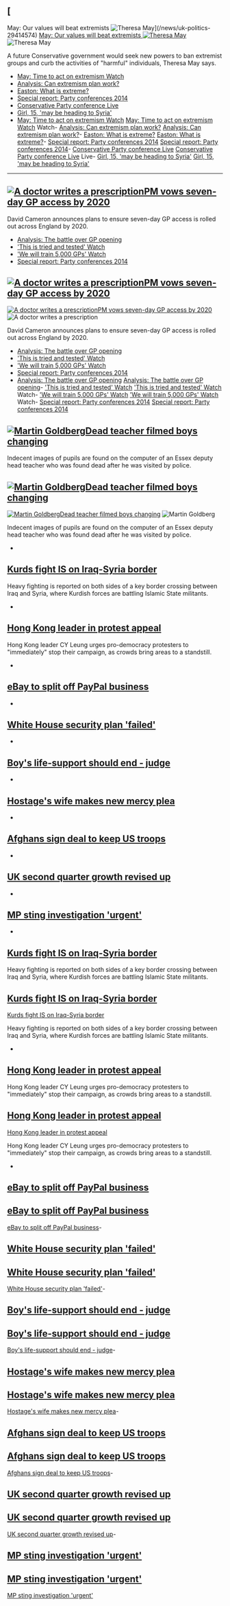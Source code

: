 ## [ May: Our values will beat extremists ![Theresa May](http://news.bbcimg.co.uk/media/images/77914000/jpg/_77914642_77909393.jpg)](/news/uk-politics-29414574)
 [ May: Our values will beat extremists ![Theresa May](http://news.bbcimg.co.uk/media/images/77914000/jpg/_77914642_77909393.jpg)](/news/uk-politics-29414574) ![Theresa May](http://news.bbcimg.co.uk/media/images/77914000/jpg/_77914642_77909393.jpg)

A future Conservative government would seek new powers to ban extremist groups and curb the activities of "harmful" individuals, Theresa May says.

- [May: Time to act on extremism Watch](/news/uk-politics-29424014)
- [Analysis: Can extremism plan work?](/news/uk-politics-29427807)
- [Easton: What is extreme?](/news/uk-29427298)
- [Special report: Party conferences 2014](http://www.bbc.co.uk/news/uk-politics-29308327)
- [Conservative Party conference Live](/news/live/uk-politics-29422941)
- [Girl, 15, 'may be heading to Syria'](/news/uk-england-bristol-29415205)
- [May: Time to act on extremism Watch](/news/uk-politics-29424014)
 [May: Time to act on extremism Watch](/news/uk-politics-29424014) Watch- [Analysis: Can extremism plan work?](/news/uk-politics-29427807)
 [Analysis: Can extremism plan work?](/news/uk-politics-29427807)- [Easton: What is extreme?](/news/uk-29427298)
 [Easton: What is extreme?](/news/uk-29427298)- [Special report: Party conferences 2014](http://www.bbc.co.uk/news/uk-politics-29308327)
 [Special report: Party conferences 2014](http://www.bbc.co.uk/news/uk-politics-29308327)- [Conservative Party conference Live](/news/live/uk-politics-29422941)
 [Conservative Party conference Live](/news/live/uk-politics-29422941) Live- [Girl, 15, 'may be heading to Syria'](/news/uk-england-bristol-29415205)
 [Girl, 15, 'may be heading to Syria'](/news/uk-england-bristol-29415205)
* * *

## [![A doctor writes a prescription](http://news.bbcimg.co.uk/media/images/77902000/jpg/_77902633_70210870.jpg)PM vows seven-day GP access by 2020](/news/uk-politics-29415929)

David Cameron announces plans to ensure seven-day GP access is rolled out across England by 2020.

- [Analysis: The battle over GP opening](/news/health-29424713)
- ['This is tried and tested' Watch](/news/uk-politics-29421783)
- ['We will train 5,000 GPs' Watch](/news/health-29421954)
- [Special report: Party conferences 2014](http://www.bbc.co.uk/news/uk-politics-29308327)

## [![A doctor writes a prescription](http://news.bbcimg.co.uk/media/images/77902000/jpg/_77902633_70210870.jpg)PM vows seven-day GP access by 2020](/news/uk-politics-29415929)
 [![A doctor writes a prescription](http://news.bbcimg.co.uk/media/images/77902000/jpg/_77902633_70210870.jpg)PM vows seven-day GP access by 2020](/news/uk-politics-29415929) ![A doctor writes a prescription](http://news.bbcimg.co.uk/media/images/77902000/jpg/_77902633_70210870.jpg)

David Cameron announces plans to ensure seven-day GP access is rolled out across England by 2020.

- [Analysis: The battle over GP opening](/news/health-29424713)
- ['This is tried and tested' Watch](/news/uk-politics-29421783)
- ['We will train 5,000 GPs' Watch](/news/health-29421954)
- [Special report: Party conferences 2014](http://www.bbc.co.uk/news/uk-politics-29308327)
- [Analysis: The battle over GP opening](/news/health-29424713)
 [Analysis: The battle over GP opening](/news/health-29424713)- ['This is tried and tested' Watch](/news/uk-politics-29421783)
 ['This is tried and tested' Watch](/news/uk-politics-29421783) Watch- ['We will train 5,000 GPs' Watch](/news/health-29421954)
 ['We will train 5,000 GPs' Watch](/news/health-29421954) Watch- [Special report: Party conferences 2014](http://www.bbc.co.uk/news/uk-politics-29308327)
 [Special report: Party conferences 2014](http://www.bbc.co.uk/news/uk-politics-29308327)

## [![Martin Goldberg](http://news.bbcimg.co.uk/media/images/77913000/jpg/_77913521_327-1.jpg)Dead teacher filmed boys changing](/news/uk-england-29426512)

Indecent images of pupils are found on the computer of an Essex deputy head teacher who was found dead after he was visited by police.

## [![Martin Goldberg](http://news.bbcimg.co.uk/media/images/77913000/jpg/_77913521_327-1.jpg)Dead teacher filmed boys changing](/news/uk-england-29426512)
 [![Martin Goldberg](http://news.bbcimg.co.uk/media/images/77913000/jpg/_77913521_327-1.jpg)Dead teacher filmed boys changing](/news/uk-england-29426512) ![Martin Goldberg](http://news.bbcimg.co.uk/media/images/77913000/jpg/_77913521_327-1.jpg)

Indecent images of pupils are found on the computer of an Essex deputy head teacher who was found dead after he was visited by police.

- 
## [Kurds fight IS on Iraq-Syria border](/news/world-middle-east-29429971)

Heavy fighting is reported on both sides of a key border crossing between Iraq and Syria, where Kurdish forces are battling Islamic State militants.

- 
## [Hong Kong leader in protest appeal](/news/world-asia-china-29420802)

Hong Kong leader CY Leung urges pro-democracy protesters to "immediately" stop their campaign, as crowds bring areas to a standstill.

- 
## [eBay to split off PayPal business](/news/business-29423251)

- 
## [White House security plan 'failed'](/news/world-us-canada-29431686)

- 
## [Boy's life-support should end - judge](/news/uk-29428121)

- 
## [Hostage's wife makes new mercy plea](/news/uk-29433417)

- 
## [Afghans sign deal to keep US troops](/news/world-asia-29415170)

- 
## [UK second quarter growth revised up](/news/business-29422267)

- 
## [MP sting investigation 'urgent'](/news/uk-politics-29421517)

- 
## [Kurds fight IS on Iraq-Syria border](/news/world-middle-east-29429971)

Heavy fighting is reported on both sides of a key border crossing between Iraq and Syria, where Kurdish forces are battling Islamic State militants.

## [Kurds fight IS on Iraq-Syria border](/news/world-middle-east-29429971)
 [Kurds fight IS on Iraq-Syria border](/news/world-middle-east-29429971)

Heavy fighting is reported on both sides of a key border crossing between Iraq and Syria, where Kurdish forces are battling Islamic State militants.

- 
## [Hong Kong leader in protest appeal](/news/world-asia-china-29420802)

Hong Kong leader CY Leung urges pro-democracy protesters to "immediately" stop their campaign, as crowds bring areas to a standstill.

## [Hong Kong leader in protest appeal](/news/world-asia-china-29420802)
 [Hong Kong leader in protest appeal](/news/world-asia-china-29420802)

Hong Kong leader CY Leung urges pro-democracy protesters to "immediately" stop their campaign, as crowds bring areas to a standstill.

- 
## [eBay to split off PayPal business](/news/business-29423251)

## [eBay to split off PayPal business](/news/business-29423251)
 [eBay to split off PayPal business](/news/business-29423251)- 
## [White House security plan 'failed'](/news/world-us-canada-29431686)

## [White House security plan 'failed'](/news/world-us-canada-29431686)
 [White House security plan 'failed'](/news/world-us-canada-29431686)- 
## [Boy's life-support should end - judge](/news/uk-29428121)

## [Boy's life-support should end - judge](/news/uk-29428121)
 [Boy's life-support should end - judge](/news/uk-29428121)- 
## [Hostage's wife makes new mercy plea](/news/uk-29433417)

## [Hostage's wife makes new mercy plea](/news/uk-29433417)
 [Hostage's wife makes new mercy plea](/news/uk-29433417)- 
## [Afghans sign deal to keep US troops](/news/world-asia-29415170)

## [Afghans sign deal to keep US troops](/news/world-asia-29415170)
 [Afghans sign deal to keep US troops](/news/world-asia-29415170)- 
## [UK second quarter growth revised up](/news/business-29422267)

## [UK second quarter growth revised up](/news/business-29422267)
 [UK second quarter growth revised up](/news/business-29422267)- 
## [MP sting investigation 'urgent'](/news/uk-politics-29421517)

## [MP sting investigation 'urgent'](/news/uk-politics-29421517)
 [MP sting investigation 'urgent'](/news/uk-politics-29421517)